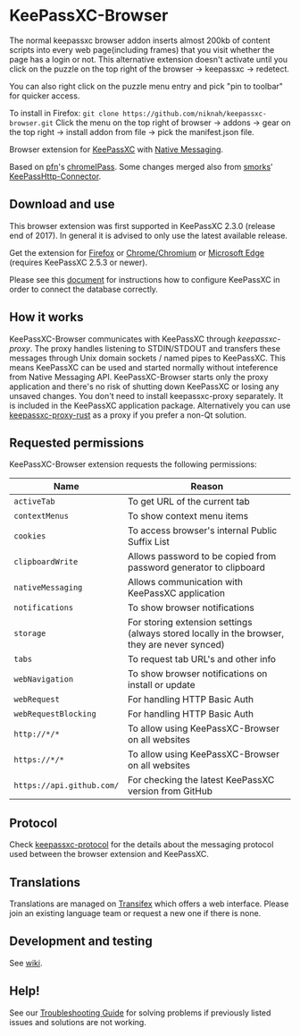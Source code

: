 # KeePassXC-Browser

The normal keepassxc browser addon inserts almost 200kb of content scripts into every web page(including frames) that you visit whether the page has a login or not.  This alternative extension doesn't activate until you click on the puzzle on the top right of the browser -> keepassxc -> redetect.

You can also right click on the puzzle menu entry and pick "pin to toolbar" for quicker access.

To install in Firefox: `git clone https://github.com/niknah/keepassxc-browser.git`
Click the menu on the top right of browser -> addons -> gear on the top right -> install addon from file -> pick the manifest.json file.



Browser extension for [KeePassXC](https://keepassxc.org/) with [Native Messaging](https://developer.mozilla.org/en-US/docs/Mozilla/Add-ons/WebExtensions/Native_messaging).

Based on [pfn](https://github.com/pfn)'s [chromeIPass](https://github.com/pfn/passifox).
Some changes merged also from [smorks](https://github.com/smorks)' [KeePassHttp-Connector](https://github.com/smorks/keepasshttp-connector).

## Download and use

This browser extension was first supported in KeePassXC 2.3.0 (release end of 2017). In general it is advised to only use the latest available release.

Get the extension for [Firefox](https://addons.mozilla.org/en-US/firefox/addon/keepassxc-browser/) or [Chrome/Chromium](https://chromewebstore.google.com/detail/keepassxc-browser/oboonakemofpalcgghocfoadofidjkkk) or [Microsoft Edge](https://microsoftedge.microsoft.com/addons/detail/pdffhmdngciaglkoonimfcmckehcpafo) (requires KeePassXC 2.5.3 or newer).

Please see this [document](https://keepassxc.org/docs/KeePassXC_GettingStarted.html#_setup_browser_integration) for instructions how to configure KeePassXC in order to connect the database correctly.

## How it works

KeePassXC-Browser communicates with KeePassXC through _keepassxc-proxy_. The proxy handles listening to STDIN/STDOUT
and transfers these messages through Unix domain sockets / named pipes to KeePassXC. This means KeePassXC can be used and started normally without inteference from
Native Messaging API. KeePassXC-Browser starts only the proxy application and there's no risk of shutting down KeePassXC or losing any unsaved changes. You don't need to install keepassxc-proxy separately. It is included in the KeePassXC application package. Alternatively you can use
[keepassxc-proxy-rust](https://github.com/varjolintu/keepassxc-proxy-rust) as a proxy if you prefer a non-Qt solution.

## Requested permissions

KeePassXC-Browser extension requests the following permissions:

| Name  | Reason |
| ----- | ----- |
| `activeTab`               | To get URL of the current tab |
| `contextMenus`            | To show context menu items |
| `cookies`                 | To access browser's internal Public Suffix List |
| `clipboardWrite`          | Allows password to be copied from password generator to clipboard |
| `nativeMessaging`         | Allows communication with KeePassXC application |
| `notifications`           | To show browser notifications |
| `storage`                 | For storing extension settings (always stored locally in the browser, they are never synced) |
| `tabs`                    | To request tab URL's and other info |
| `webNavigation`           | To show browser notifications on install or update |
| `webRequest`              | For handling HTTP Basic Auth |
| `webRequestBlocking`      | For handling HTTP Basic Auth |
| `http://*/*`              | To allow using KeePassXC-Browser on all websites |
| `https://*/*`             | To allow using KeePassXC-Browser on all websites |
| `https://api.github.com/` | For checking the latest KeePassXC version from GitHub |

## Protocol

Check [keepassxc-protocol](keepassxc-protocol.md) for the details about the messaging protocol used between the browser extension and KeePassXC.

## Translations

Translations are managed on [Transifex](https://www.transifex.com/keepassxc/keepassxc-browser/) which offers a web interface. Please join an existing language team or request a new one if there is none.

## Development and testing

See [wiki](https://github.com/keepassxreboot/keepassxc-browser/wiki/Loading-the-extension-manually).

## Help!

See our [Troubleshooting Guide](https://github.com/keepassxreboot/keepassxc-browser/wiki/Troubleshooting-guide) for solving problems if previously listed issues and solutions are not working.
